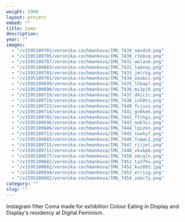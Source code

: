 ```yaml
---
weight: 2900
layout: project
embed: ""
title: Coma
description:
year: ""
images:
  - "/v1595109701/veronika-cechmankova/IMG_7439_smxds9.png"
  - "/v1595109705/veronika-cechmankova/IMG_7430_r7ebvq.png"
  - "/v1595109707/veronika-cechmankova/IMG_7431_wwlaum.png"
  - "/v1595109683/veronika-cechmankova/IMG_7432_lq4xay.png"
  - "/v1595109703/veronika-cechmankova/IMG_7433_jmirkg.png"
  - "/v1595109701/veronika-cechmankova/IMG_7434_oaubzi.png"
  - "/v1595109699/veronika-cechmankova/IMG_7435_lhbap7.png"
  - "/v1595109690/veronika-cechmankova/IMG_7436_mi3pj0.png"
  - "/v1595109719/veronika-cechmankova/IMG_7437_d4iczc.png"
  - "/v1595109719/veronika-cechmankova/IMG_7438_ivh8tu.png"
  - "/v1595109722/veronika-cechmankova/IMG_7440_fcjsxz.png"
  - "/v1595109714/veronika-cechmankova/IMG_7441_gv6kem.png"
  - "/v1595109702/veronika-cechmankova/IMG_7442_ffihgi.png"
  - "/v1595109696/veronika-cechmankova/IMG_7443_nwb3iz.png"
  - "/v1595109686/veronika-cechmankova/IMG_7444_lqszkn.png"
  - "/v1595109713/veronika-cechmankova/IMG_7445_twuhyf.png"
  - "/v1595109683/veronika-cechmankova/IMG_7446_fuqwc2.png"
  - "/v1595109715/veronika-cechmankova/IMG_7447_rjijel.png"
  - "/v1595109711/veronika-cechmankova/IMG_7448_vkvbp6.png"
  - "/v1595109677/veronika-cechmankova/IMG_7450_xmcqln.png"
  - "/v1595109682/veronika-cechmankova/IMG_7451_ta37hv.png"
  - "/v1595109682/veronika-cechmankova/IMG_7452_kuz893.jpg"
  - "/v1595109694/veronika-cechmankova/IMG_7453_errixg.png"
  - "/v1595109682/veronika-cechmankova/IMG_7454_zakc7y.png"
category: ""
slug: ""
---
```


Instagram filter Coma made for exhibition Colour Eating in Display and
Display's residency at Digital Feminism.
